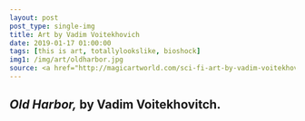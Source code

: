```yaml
---
layout: post
post_type: single-img
title: Art by Vadim Voitekhovich
date: 2019-01-17 01:00:00
tags: [this is art, totallylookslike, bioshock]
img1: /img/art/oldharbor.jpg
source: <a href="http://magicartworld.com/sci-fi-art-by-vadim-voitekhovitch-voitv/" target="_blank" rel="nofollow">Magic Art World</a>
---
```

## *Old Harbor,* by Vadim Voitekhovitch.
